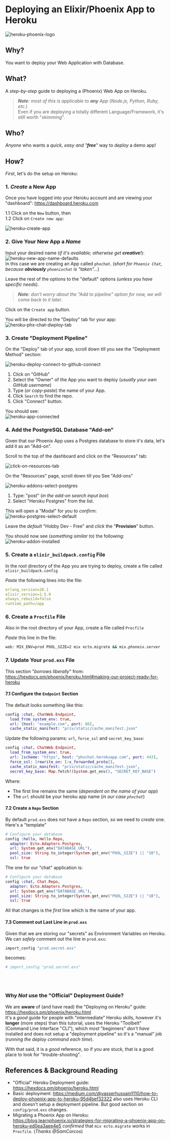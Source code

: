 # Deploying an Elixir/Phoenix App to Heroku

![heroku-phoenix-logo](https://user-images.githubusercontent.com/194400/36444274-ecc44e10-1672-11e8-818d-e638e9ff459e.png)


## Why?

You want to deploy your Web Application with Database.


## What?

A _step-by-step_ guide to deploying a (Phoenix) Web App on Heroku.

> _**Note**: most of this is applicable to **any** App_
(_Node.js, Python, Ruby, etc._) <br />
> Even if you are deploying a totally different Language/Framework,
it's still worth "_skimming_".

## Who?

_Anyone_ who wants a _quick, easy and "**free**"_
way to _deploy_ a demo app!


## How?

_First_, let's do the setup on Heroku:

### 1. _Create_ a New App

Once you have logged into your Heroku account
and are viewing your "dashboard": https://dashboard.heroku.com

1.1 Click on the `New` button, then <br />
1.2 Click on `Create new app`:

![heroku-create-app](https://user-images.githubusercontent.com/194400/36428249-575cf816-1647-11e8-9005-0ea5219a039c.png)

### 2. Give Your New App a _Name_

Input your desired name
(_if it's available; otherwise get **creative**!_): <br />
![heroku-new-app-name-defaults](https://user-images.githubusercontent.com/194400/36433381-44f30258-1654-11e8-8af8-a3e262a28573.png) </br >
In this case we are creating an App called `phxchat`.
(_short for `Phoenix Chat`,
  because **obviously** `phoenixchat` is "taken"..._)

Leave the rest of the options to the "default" options
(_unless you have specific needs_).

> _**Note**: don't worry about the "Add to pipeline" option for now,
we will come back to it later_.

Click on the `Create app` button.

You will be directed to the "Deploy" tab for your app: <br />
![heroku-phx-chat-dwploy-tab](https://user-images.githubusercontent.com/194400/36435297-31653eb8-1659-11e8-9ce7-2c47ad38471c.png)

### 3. Create "Deployment Pipeline"

On the "Deploy" tab of your app, scroll down
till you see the "Deployment Method" section:

![heroku-deploy-connect-to-github-connect](https://user-images.githubusercontent.com/194400/36437399-c76b9664-165e-11e8-99a6-4e72756705ae.png)

1. Click on "GitHub"
2. Select the "Owner" of the App you want to deploy
(_usually your own GitHub username_)
3. Type (_or copy-paste_) the name of your App.
4. Click `Search` to find the repo.
5. Click "Connect" button.

You should see: <br />
![heroku-app-connected](https://user-images.githubusercontent.com/194400/36438050-97d7c132-1660-11e8-979b-0846fcacc9bc.png)


### 4. Add the PostgreSQL Database "Add-on"

Given that our Phoenix App uses a Postgres database to store it's data,
let's add it as an "Add-on".

Scroll to the top of the dashboard and click on the "Resources" tab:

![click-on-resources-tab](https://user-images.githubusercontent.com/194400/36438338-83dc0b06-1661-11e8-89a0-3268638a4c34.png)

On the "Resources" page, scroll down till you See "Add-ons"

![heroku-addons-select-postgres](https://user-images.githubusercontent.com/194400/36438438-d6bcd350-1661-11e8-89fe-b0b5889c8f93.png)

1. Type: "post" (_in the add-on search input box_)
2. Select "Heroku Postgres" from the list.

This will open a "Modal" for you to _confirm_: <br />
![heroku-postgres-select-default](https://user-images.githubusercontent.com/194400/36438710-9ae7b2ea-1662-11e8-829b-c1ee854b54d5.png)

Leave the _default_ "Hobby Dev - Free"
and _click_ the "**Provision**" button.

You should now see (_something similar to_) the following: <br />
![heroku-addon-installed](https://user-images.githubusercontent.com/194400/36438893-21945f00-1663-11e8-87a4-62baa1f56e95.png)


### 5. Create a `elixir_buildpack.config` File

In the root directory of the App you are trying to deploy,
create a file called `elixir_buildpack.config`

_Paste_ the following lines into the file:
```yml
erlang_version=20.1
elixir_version=1.5.0
always_rebuild=false
runtime_path=/app
```

### 6. Create a `Procfile` File

Also in the root directory of your App,
create a file called `Procfile`

_Paste_ this line in the file:

```sh
web: MIX_ENV=prod POOL_SIZE=2 mix ecto.migrate && mix.phoneix.server
```

### 7. Update Your `prod.exs` File

This section "_borrows liberally_" from:
https://hexdocs.pm/phoenix/heroku.html#making-our-project-ready-for-heroku

#### 7.1 Configure the `Endpoint` Section

The default looks something like this:
```elixir
config :chat, ChatWeb.Endpoint,
  load_from_system_env: true,
  url: [host: "example.com", port: 80],
  cache_static_manifest: "priv/static/cache_manifest.json"
```

Update the following params: `url`, `force_ssl` and `secret_key_base`:
```elixir
config :chat, ChatWeb.Endpoint,
  load_from_system_env: true,
  url: [scheme: "https", host: "phxchat.herokuapp.com", port: 443],
  force_ssl: [rewrite_on: [:x_forwarded_proto]],
  cache_static_manifest: "priv/static/cache_manifest.json",
  secret_key_base: Map.fetch!(System.get_env(), "SECRET_KEY_BASE")
```
Where:
+ The first line remains the same (_dependent on the name of your app_)
+ The `url` should be your heroku app name (_in our case `phxchat`_)


#### 7.2 Create a `Repo` Section

By default `prod.exs` does _not_ have a `Repo` section,
so we need to _create_ one. Here's a "template"

```elixir
# Configure your database
config :hello, Hello.Repo,
  adapter: Ecto.Adapters.Postgres,
  url: System.get_env("DATABASE_URL"),
  pool_size: String.to_integer(System.get_env("POOL_SIZE") || "10"),
  ssl: true
```

The one for our "chat" application is: <br />
```elixir
# Configure your database
config :chat, Chat.Repo,
  adapter: Ecto.Adapters.Postgres,
  url: System.get_env("DATABASE_URL"),
  pool_size: String.to_integer(System.get_env("POOL_SIZE") || "10"),
  ssl: true
```
All that changes is the _first_ line which is the name of your app.


#### 7.3 Comment out Last Line in `prod.exs`

Given that we are storing our "secrets" as Environment Variables on Heroku.
We can _safely_ comment out the line in `prod.exs`:

```elixir
import_config "prod.secret.exs"
```
becomes:

```elixir
# import_config "prod.secret.exs"
```



<br /> <br />

### Why _Not_ use the "Official" Deployment Guide?

We are **aware** of (and have read) the
"Deploying on Heroku" guide:
https://hexdocs.pm/phoenix/heroku.html <br />
It's a _good_ guide for people with "intermediate" Heroku skills,
however it's **longer** (more steps) than this tutorial,
uses the Heroku "Toolbelt" (Command Line Interface "CLI"),
which _most_ "beginners" _don't have_ installed
and does not setup a "deployment pipeline" so it's a "manual" job
(_running the deploy command each time_).

With that said, it is a _good_ reference, so if you are stuck,
that is a good place to look for "trouble-shooting".


## References & Background Reading

+ "Official" Heroku Deployment guide: https://hexdocs.pm/phoenix/heroku.html
+ Basic deployment: https://medium.com/@yasserhussain1110/how-to-deploy-phoenix-app-to-heroku-95d4bef32322 also uses Heroku CLI and doesn't setup a deployment pipeline. But good section on `config/prod.exs` changes.
+ Migrating a Phoenix App on Heroku: https://blog.learnphoenix.io/strategies-for-migrating-a-phoenix-app-on-heroku-ed0ea3aee4e5 _confirmed_ that `mix ecto.migrate` works in `Procfile`. (_Thanks @SamCorcos_)

